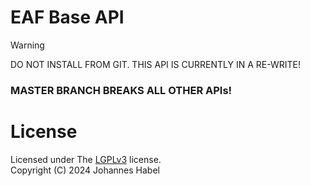 # EAF Base API
> [!WARNING]
> DO NOT INSTALL FROM GIT. THIS API IS CURRENTLY IN A RE-WRITE!


###  MASTER BRANCH BREAKS ALL OTHER APIs!




# License
Licensed under The [LGPLv3](https://www.gnu.org/licenses/lgpl-3.0.en.html) license.
<br>Copyright (C) 2024 Johannes Habel
